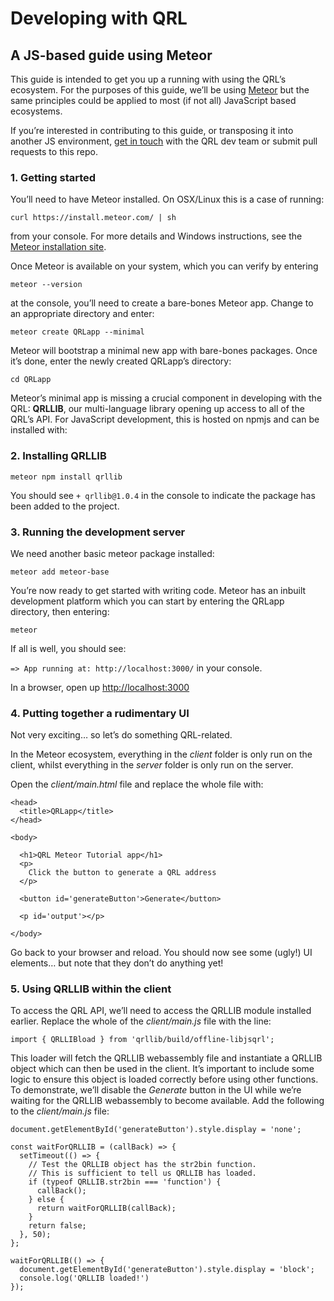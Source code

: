 # Developing with QRL
## A JS-based guide using Meteor

This guide is intended to get you up a running with using the QRL’s ecosystem.  For the purposes of this guide, we’ll be using [Meteor](https://www.meteor.com/) but the same principles could be applied to most (if not all) JavaScript based ecosystems.

If you’re interested in contributing to this guide, or transposing it into another JS environment, [get in touch](mailto:info@theqrl.org) with the QRL dev team or submit pull requests to this repo.

### 1. Getting started

You’ll need to have Meteor installed.  On OSX/Linux this is a case of running:

``curl https://install.meteor.com/ | sh``

from your console.  For more details and Windows instructions, see the [Meteor installation site](https://www.meteor.com/install).

Once Meteor is available on your system, which you can verify by entering

``meteor --version``

at the console, you’ll need to create a bare-bones Meteor app.  Change to an appropriate directory and enter:

``meteor create QRLapp --minimal``

Meteor will bootstrap a minimal new app with bare-bones packages.  Once it’s done, enter the newly created QRLapp’s directory:

``cd QRLapp``

Meteor’s minimal app is missing a crucial component in developing with the QRL: **QRLLIB**, our multi-language library opening up access to all of the QRL’s API.  For JavaScript development, this is hosted on npmjs and can be installed with:

### 2. Installing QRLLIB

``meteor npm install qrllib``

You should see ``+ qrllib@1.0.4`` in the console to indicate the package has been added to the project.

### 3. Running the development server

We need another basic meteor package installed:

``meteor add meteor-base``

You’re now ready to get started with writing code.  Meteor has an inbuilt development platform which you can start by entering the QRLapp directory, then entering:

``meteor``

If all is well, you should see:

``=> App running at: http://localhost:3000/`` in your console.

In a browser, open up [http://localhost:3000](http://localhost:3000)

### 4. Putting together a rudimentary UI

Not very exciting… so let’s do something QRL-related.

In the Meteor ecosystem, everything in the _client_ folder is only run on the client, whilst everything in the _server_ folder is only run on the server.

Open the _client/main.html_ file and replace the whole file with:

```
<head>
  <title>QRLapp</title>
</head>

<body>

  <h1>QRL Meteor Tutorial app</h1>
  <p>
    Click the button to generate a QRL address
  </p>

  <button id='generateButton'>Generate</button>

  <p id='output'></p>
  
</body>
```

Go back to your browser and reload.  You should now see some (ugly!) UI elements… but note that they don’t do anything yet!

### 5. Using QRLLIB within the client

To access the QRL API, we’ll need to access the QRLLIB module installed earlier.  Replace the whole of the _client/main.js_ file with the line:

```
import { QRLLIBload } from 'qrllib/build/offline-libjsqrl';
```

This loader will fetch the QRLLIB webassembly file and instantiate a QRLLIB object which can then be used in the client.  It’s important to include some logic to ensure this object is loaded correctly before using other functions.  To demonstrate, we’ll disable the _Generate_ button in the UI while we’re waiting for the QRLLIB webassembly to become available.  Add the following to the _client/main.js_ file:

```
document.getElementById('generateButton').style.display = 'none';

const waitForQRLLIB = (callBack) => {
  setTimeout(() => {
    // Test the QRLLIB object has the str2bin function.
    // This is sufficient to tell us QRLLIB has loaded.
    if (typeof QRLLIB.str2bin === 'function') {
      callBack();
    } else {
      return waitForQRLLIB(callBack);
    }
    return false;
  }, 50);
};

waitForQRLLIB(() => {
  document.getElementById('generateButton').style.display = 'block';
  console.log('QRLLIB loaded!')
});
```